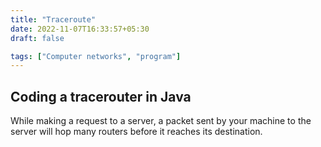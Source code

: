 ```yaml
---
title: "Traceroute"
date: 2022-11-07T16:33:57+05:30
draft: false

tags: ["Computer networks", "program"]
---
```


## Coding a tracerouter in Java

While making a request to a server, a packet sent by your machine to the server will hop many routers before it reaches its destination.